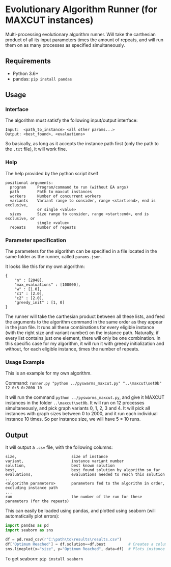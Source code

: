 # Evolutionary Algorithm Runner (for MAXCUT instances)
Multi-processing evolutionary algorithm runner. Will take the carthesian product of all its input parameters times the amount of repeats, and will run them on as many processes as specified simultaneously.

## Requirements
- Python 3.6+
- pandas: `pip install pandas`


## Usage

### Interface
The algorithm must satisfy the following input/output interface:
```
Input:  <path_to_instance> <all other params...>
Output: <best_found>, <evaluations>
```
So basically, as long as it accepts the instance path first (only the path to the `.txt` file), it will work fine.

### Help
The help provided by the python script itself
```
positional arguments:
  program     Program/command to run (without EA args)
  path        Path to maxcut instances
  workers     Number of concurrent workers
  variants    Variant range to consider, range <start:end>, end is exclusive,
              or single <value>
  sizes       Size range to consider, range <start:end>, end is exclusive, or
              single <value>
  repeats     Number of repeats
```

### Parameter specification
The parameters for the algorithm can be specified in a file located in the same folder as the runner, called `params.json`.

It looks like this for my own algorithm:
```
{
	"n" : [2048],	
	"max_evaluations" : [100000],
	"w" : [1.0],
	"c1" : [2.0],
	"c2" : [2.0],
	"greedy_init" : [1, 0]
}
```

The runner will take the carthesian product between all these lists, and feed the arguments to the algorithm command in the same order as they appear in the json file. It runs all these combinations for every eligible instance (with the right size and variant number) on the instance path. Naturally, if every list contains just one element, there will only be one combination. In this specific case for my algorithm, it will run it with greedy initialization and without, for each eligible instance, times the number of repeats.

### Usage Example
This is an example for my own algorithm.

Command: `runner.py "python ../pyswarms_maxcut.py" "..\maxcut\set0b" 12 0:5 0:2000 10`

It will run the command `python ../pyswarms_maxcut.py`, and give it MAXCUT instances in the folder `..\maxcut\set0b`. It will run on 12 processes simultaneously, and pick graph variants 0, 1, 2, 3 and 4. It will pick all instances with graph sizes between 0 to 2000, and it run each individual instance 10 times. So per instance size, we will have 5 * 10 runs.


## Output

It will output a `.csv` file, with the following columns:
```
size,                        size of instance
variant,                     instance variant number
solution,                    best known solution
best,                        best found solution by algorithm so far
evaluations,                 evaluations needed to reach this solution
...
<algorithm parameters>       parameters fed to the algorithm in order, excluding instance path
...
run                          the number of the run for these parameters (for the repeats)
```

This can easily be loaded using pandas, and plotted using seaborn (will automatically plot errors):
```python
import pandas as pd
import seaborn as sns

df = pd.read_csv(r"C:\path\to\results\results.csv")
df['Optimum Reached'] = df.solution==df.best          # Creates a column indicating whether optimum was reached
sns.lineplot(x="size", y="Optimum Reached", data=df)  # Plots instance size vs convergence rate
```

To get seaborn:  `pip install seaborn`

